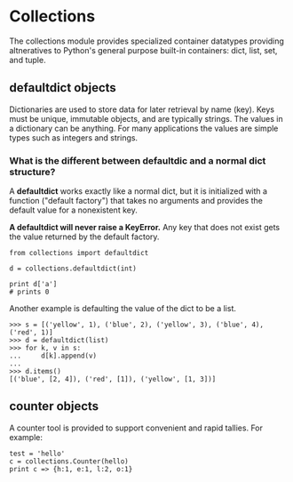 # Collections

The collections module provides specialized container datatypes providing altneratives to Python's general purpose built-in containers:
dict, list, set, and tuple.

## defaultdict objects

Dictionaries are used to store data for later retrieval by name (key). Keys must be unique, immutable objects, and are typically strings.
The values in a dictionary can be anything. For many applications the values are simple types such as integers and strings.

### What is the different between defaultdic and a normal dict structure?

A **defaultdict** works exactly like a normal dict, but it is initialized with a function ("default factory") that takes no arguments
and provides the default value for a nonexistent key.

**A defaultdict will never raise a KeyError.** Any key that does not exist gets the value returned by the default factory.

```
from collections import defaultdict

d = collections.defaultdict(int)

print d['a']
# prints 0
```

Another example is defaulting the value of the dict to be a list.

```
>>> s = [('yellow', 1), ('blue', 2), ('yellow', 3), ('blue', 4), ('red', 1)]
>>> d = defaultdict(list)
>>> for k, v in s:
...     d[k].append(v)
...
>>> d.items()
[('blue', [2, 4]), ('red', [1]), ('yellow', [1, 3])]
```

## counter objects

A counter tool is provided to support convenient and rapid tallies. For example:

```
test = 'hello'
c = collections.Counter(hello)
print c => {h:1, e:1, l:2, o:1}
```
